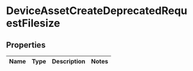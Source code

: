 
# DeviceAssetCreateDeprecatedRequestFilesize

## Properties
| Name | Type | Description | Notes |
| ------------ | ------------- | ------------- | ------------- |



